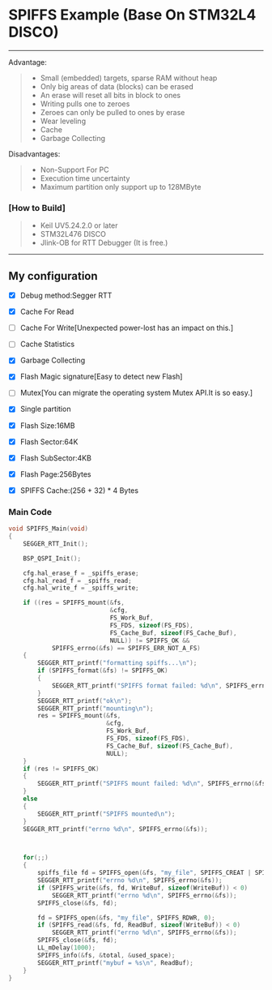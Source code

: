 # SPIFFS Example (Base On STM32L4 DISCO)

------

Advantage:

> * Small (embedded) targets, sparse RAM without heap
> * Only big areas of data (blocks) can be erased
> * An erase will reset all bits in block to ones
> * Writing pulls one to zeroes
> * Zeroes can only be pulled to ones by erase
> * Wear leveling
> * Cache
> * Garbage Collecting

Disadvantages:

> * Non-Support For PC
> * Execution time uncertainty
> * Maximum partition only support up to 128MByte

### [How to Build]

> * Keil UV5.24.2.0 or later 
> * STM32L476 DISCO
> * Jlink-OB for RTT Debugger (It is free.)

------

## My configuration

- [x] Debug method:Segger RTT
- [x] Cache For Read
- [ ] Cache For Write[Unexpected power-lost has an impact on this.]
- [ ] Cache Statistics
- [x] Garbage Collecting
- [x] Flash Magic signature[Easy to detect new Flash]
- [ ] Mutex[You can migrate the operating system Mutex API.It is so easy.]
- [x] Single partition
- [x] Flash Size:16MB
- [x] Flash Sector:64K
- [x] Flash SubSector:4KB
- [x] Flash Page:256Bytes
- [x] SPIFFS Cache:(256 + 32) * 4 Bytes


### Main Code

```c
void SPIFFS_Main(void)
{
    SEGGER_RTT_Init();

    BSP_QSPI_Init();

    cfg.hal_erase_f = _spiffs_erase;
    cfg.hal_read_f = _spiffs_read;
    cfg.hal_write_f = _spiffs_write;

    if ((res = SPIFFS_mount(&fs,
                            &cfg,
                            FS_Work_Buf,
                            FS_FDS, sizeof(FS_FDS),
                            FS_Cache_Buf, sizeof(FS_Cache_Buf),
                            NULL)) != SPIFFS_OK &&
            SPIFFS_errno(&fs) == SPIFFS_ERR_NOT_A_FS)
    {
        SEGGER_RTT_printf("formatting spiffs...\n");
        if (SPIFFS_format(&fs) != SPIFFS_OK)
        {
            SEGGER_RTT_printf("SPIFFS format failed: %d\n", SPIFFS_errno(&fs));
        }
        SEGGER_RTT_printf("ok\n");
        SEGGER_RTT_printf("mounting\n");
        res = SPIFFS_mount(&fs,
                           &cfg,
                           FS_Work_Buf,
                           FS_FDS, sizeof(FS_FDS),
                           FS_Cache_Buf, sizeof(FS_Cache_Buf),
                           NULL);
    }
    if (res != SPIFFS_OK)
    {
        SEGGER_RTT_printf("SPIFFS mount failed: %d\n", SPIFFS_errno(&fs));
    }
    else
    {
        SEGGER_RTT_printf("SPIFFS mounted\n");
    }
    SEGGER_RTT_printf("errno %d\n", SPIFFS_errno(&fs));



    for(;;)
    {
        spiffs_file fd = SPIFFS_open(&fs, "my_file", SPIFFS_CREAT | SPIFFS_TRUNC | SPIFFS_RDWR, 0);
        SEGGER_RTT_printf("errno %d\n", SPIFFS_errno(&fs));
        if (SPIFFS_write(&fs, fd, WriteBuf, sizeof(WriteBuf)) < 0)
            SEGGER_RTT_printf("errno %d\n", SPIFFS_errno(&fs));
        SPIFFS_close(&fs, fd);

        fd = SPIFFS_open(&fs, "my_file", SPIFFS_RDWR, 0);
        if (SPIFFS_read(&fs, fd, ReadBuf, sizeof(WriteBuf)) < 0)
            SEGGER_RTT_printf("errno %d\n", SPIFFS_errno(&fs));
        SPIFFS_close(&fs, fd);
        LL_mDelay(1000);
        SPIFFS_info(&fs, &total, &used_space);
        SEGGER_RTT_printf("mybuf = %s\n", ReadBuf);
    }
}
```
